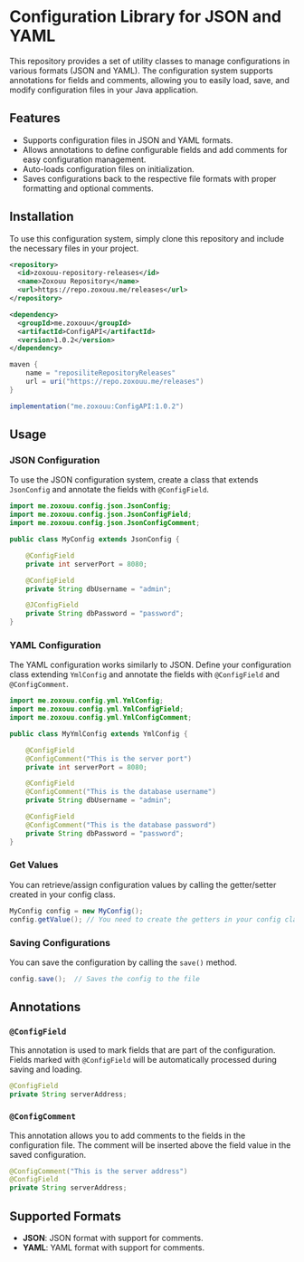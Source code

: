 
# Configuration Library for JSON and YAML

This repository provides a set of utility classes to manage configurations in various formats (JSON and YAML). The configuration system supports annotations for fields and comments, allowing you to easily load, save, and modify configuration files in your Java application.

## Features

- Supports configuration files in JSON and YAML formats.
- Allows annotations to define configurable fields and add comments for easy configuration management.
- Auto-loads configuration files on initialization.
- Saves configurations back to the respective file formats with proper formatting and optional comments.


## Installation

To use this configuration system, simply clone this repository and include the necessary files in your project.

```xml
<repository>
  <id>zoxouu-repository-releases</id>
  <name>Zoxouu Repository</name>
  <url>https://repo.zoxouu.me/releases</url>
</repository>

<dependency>
  <groupId>me.zoxouu</groupId>
  <artifactId>ConfigAPI</artifactId>
  <version>1.0.2</version>
</dependency>
```
```gradle
maven {
    name = "reposiliteRepositoryReleases"
    url = uri("https://repo.zoxouu.me/releases")
}

implementation("me.zoxouu:ConfigAPI:1.0.2")
```


## Usage

### JSON Configuration

To use the JSON configuration system, create a class that extends `JsonConfig` and annotate the fields with `@ConfigField`.

```java
import me.zoxouu.config.json.JsonConfig;
import me.zoxouu.config.json.JsonConfigField;
import me.zoxouu.config.json.JsonConfigComment;

public class MyConfig extends JsonConfig {

    @ConfigField
    private int serverPort = 8080;

    @ConfigField
    private String dbUsername = "admin";

    @JConfigField
    private String dbPassword = "password";
}
```

### YAML Configuration

The YAML configuration works similarly to JSON. Define your configuration class extending `YmlConfig` and annotate the fields with `@ConfigField` and `@ConfigComment`.

```java
import me.zoxouu.config.yml.YmlConfig;
import me.zoxouu.config.yml.YmlConfigField;
import me.zoxouu.config.yml.YmlConfigComment;

public class MyYmlConfig extends YmlConfig {

    @ConfigField
    @ConfigComment("This is the server port")
    private int serverPort = 8080;

    @ConfigField
    @ConfigComment("This is the database username")
    private String dbUsername = "admin";

    @ConfigField
    @ConfigComment("This is the database password")
    private String dbPassword = "password";
}
```

### Get Values

You can retrieve/assign configuration values ​​by calling the getter/setter created in your config class.

```java
MyConfig config = new MyConfig();
config.getValue(); // You need to create the getters in your config class.
```

### Saving Configurations

You can save the configuration by calling the `save()` method.

```java
config.save();  // Saves the config to the file
```

## Annotations

### `@ConfigField`

This annotation is used to mark fields that are part of the configuration. Fields marked with `@ConfigField` will be automatically processed during saving and loading.

```java
@ConfigField
private String serverAddress;
```

### `@ConfigComment`

This annotation allows you to add comments to the fields in the configuration file. The comment will be inserted above the field value in the saved configuration.

```java
@ConfigComment("This is the server address")
@ConfigField
private String serverAddress;
```

## Supported Formats

- **JSON**: JSON format with support for comments.
- **YAML**: YAML format with support for comments.
